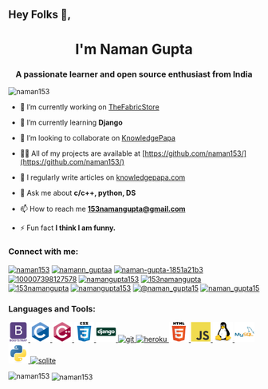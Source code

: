 ## Hey Folks 👋,
<h1 align="center"> I'm Naman Gupta</h1>
<h3 align="center">A passionate learner and open source enthusiast from India</h3>

<p align="left"> <img src="https://komarev.com/ghpvc/?username=naman153&label=Profile%20views&color=0e75b6&style=flat" alt="naman153" /> </p>

- 🔭 I’m currently working on [TheFabricStore](https://github.com/naman153/TheFabricStore)

- 🌱 I’m currently learning **Django**

- 👯 I’m looking to collaborate on [KnowledgePapa](https://github.com/KnowledgePapa)

- 👨‍💻 All of my projects are available at [https://github.com/naman153/](https://github.com/naman153/)

- 📝 I regularly write articles on [knowledgepapa.com](knowledgepapa.com)

- 💬 Ask me about **c/c++, python, DS**

- 📫 How to reach me **153namangupta@gmail.com**

- ⚡ Fun fact **I think I am funny.**

<h3 align="left">Connect with me:</h3>
<p align="left">
<a href="https://dev.to/naman153" target="blank"><img align="center" src="https://cdn.jsdelivr.net/npm/simple-icons@3.0.1/icons/dev-dot-to.svg" alt="naman153" height="30" width="40" /></a>
<a href="https://twitter.com/namann_guptaa" target="blank"><img align="center" src="https://raw.githubusercontent.com/rahuldkjain/github-profile-readme-generator/master/src/images/icons/Social/twitter.svg" alt="namann_guptaa" height="30" width="40" /></a>
<a href="https://linkedin.com/in/naman-gupta-1851a21b3" target="blank"><img align="center" src="https://raw.githubusercontent.com/rahuldkjain/github-profile-readme-generator/master/src/images/icons/Social/linked-in-alt.svg" alt="naman-gupta-1851a21b3" height="30" width="40" /></a>
<a href="https://fb.com/100007398127578" target="blank"><img align="center" src="https://raw.githubusercontent.com/rahuldkjain/github-profile-readme-generator/master/src/images/icons/Social/facebook.svg" alt="100007398127578" height="30" width="40" /></a>
<a href="https://www.codechef.com/users/namangupta153" target="blank"><img align="center" src="https://cdn.jsdelivr.net/npm/simple-icons@3.1.0/icons/codechef.svg" alt="namangupta153" height="30" width="40" /></a>
<a href="https://www.hackerrank.com/153namangupta" target="blank"><img align="center" src="https://raw.githubusercontent.com/rahuldkjain/github-profile-readme-generator/master/src/images/icons/Social/hackerrank.svg" alt="153namangupta" height="30" width="40" /></a>
<a href="https://codeforces.com/profile/153namangupta" target="blank"><img align="center" src="https://cdn.jsdelivr.net/npm/simple-icons@3.0.1/icons/codeforces.svg" alt="153namangupta" height="30" width="40" /></a>
<a href="https://www.leetcode.com/namangupta153" target="blank"><img align="center" src="https://raw.githubusercontent.com/rahuldkjain/github-profile-readme-generator/master/src/images/icons/Social/leet-code.svg" alt="namangupta153" height="30" width="40" /></a>
<a href="https://www.hackerearth.com/@naman_gupta15" target="blank"><img align="center" src="https://raw.githubusercontent.com/rahuldkjain/github-profile-readme-generator/master/src/images/icons/Social/hackerearth.svg" alt="@naman_gupta15" height="30" width="40" /></a>
<a href="https://auth.geeksforgeeks.org/user/naman_gupta15" target="blank"><img align="center" src="https://raw.githubusercontent.com/rahuldkjain/github-profile-readme-generator/master/src/images/icons/Social/geeks-for-geeks.svg" alt="naman_gupta15" height="30" width="40" /></a>
</p>

<h3 align="left">Languages and Tools:</h3>
<p align="left"> <a href="https://getbootstrap.com" target="_blank"> <img src="https://raw.githubusercontent.com/devicons/devicon/master/icons/bootstrap/bootstrap-plain-wordmark.svg" alt="bootstrap" width="40" height="40"/> </a> <a href="https://www.cprogramming.com/" target="_blank"> <img src="https://raw.githubusercontent.com/devicons/devicon/master/icons/c/c-original.svg" alt="c" width="40" height="40"/> </a> <a href="https://www.w3schools.com/cpp/" target="_blank"> <img src="https://raw.githubusercontent.com/devicons/devicon/master/icons/cplusplus/cplusplus-original.svg" alt="cplusplus" width="40" height="40"/> </a> <a href="https://www.w3schools.com/css/" target="_blank"> <img src="https://raw.githubusercontent.com/devicons/devicon/master/icons/css3/css3-original-wordmark.svg" alt="css3" width="40" height="40"/> </a> <a href="https://www.djangoproject.com/" target="_blank"> <img src="https://raw.githubusercontent.com/devicons/devicon/master/icons/django/django-original.svg" alt="django" width="40" height="40"/> </a> <a href="https://git-scm.com/" target="_blank"> <img src="https://www.vectorlogo.zone/logos/git-scm/git-scm-icon.svg" alt="git" width="40" height="40"/> </a> <a href="https://heroku.com" target="_blank"> <img src="https://www.vectorlogo.zone/logos/heroku/heroku-icon.svg" alt="heroku" width="40" height="40"/> </a> <a href="https://www.w3.org/html/" target="_blank"> <img src="https://raw.githubusercontent.com/devicons/devicon/master/icons/html5/html5-original-wordmark.svg" alt="html5" width="40" height="40"/> </a> <a href="https://developer.mozilla.org/en-US/docs/Web/JavaScript" target="_blank"> <img src="https://raw.githubusercontent.com/devicons/devicon/master/icons/javascript/javascript-original.svg" alt="javascript" width="40" height="40"/> </a> <a href="https://www.linux.org/" target="_blank"> <img src="https://raw.githubusercontent.com/devicons/devicon/master/icons/linux/linux-original.svg" alt="linux" width="40" height="40"/> </a> <a href="https://www.mysql.com/" target="_blank"> <img src="https://raw.githubusercontent.com/devicons/devicon/master/icons/mysql/mysql-original-wordmark.svg" alt="mysql" width="40" height="40"/> </a> <a href="https://www.python.org" target="_blank"> <img src="https://raw.githubusercontent.com/devicons/devicon/master/icons/python/python-original.svg" alt="python" width="40" height="40"/> </a> <a href="https://www.sqlite.org/" target="_blank"> <img src="https://www.vectorlogo.zone/logos/sqlite/sqlite-icon.svg" alt="sqlite" width="40" height="40"/> </a> </p>

<p><img align="left" src="https://github-readme-stats.vercel.app/api/top-langs?username=naman153&show_icons=true&locale=en&layout=compact" alt="naman153" /></p>

<p>&nbsp;<img align="center" src="https://github-readme-stats.vercel.app/api?username=naman153&show_icons=true&locale=en" alt="naman153" /></p>

